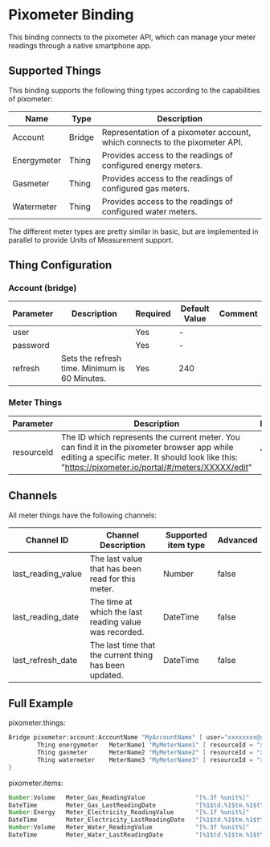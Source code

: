 # Pixometer Binding

This binding connects to the pixometer API, which can manage your meter readings through a native smartphone app.

## Supported Things

This binding supports the following thing types according to the capabilities of pixometer:

| Name        | Type   | Description                                                                 |
|-------------|--------|-----------------------------------------------------------------------------|
| Account     | Bridge | Representation of a pixometer account, which connects to the pixometer API. |
| Energymeter | Thing  | Provides access to the readings of configured energy meters.                |
| Gasmeter    | Thing  | Provides access to the readings of configured gas meters.                   |
| Watermeter  | Thing  | Provides access to the readings of configured water meters.                 |

The different meter types are pretty similar in basic, but are implemented in parallel to provide Units of Measurement support.

## Thing Configuration

### Account (bridge)

| Parameter    | Description                                                        | Required | Default Value    | Comment                                                       |
|--------------|--------------------------------------------------------------------|----------|------------------|---------------------------------------------------------------|
| user     |                                                                    | Yes      | -                |                                                               |
| password     |                                                                    | Yes      | -                |                                                               |
| refresh | Sets the refresh time. Minimum is 60 Minutes.                      | Yes      | 240              |                                                               |

### Meter Things

| Parameter        | Description                                                                                                                                                                                         | Required |
|------------------|-----------------------------------------------------------------------------------------------------------------------------------------------------------------------------------------------------|----------|
| resourceId      | The ID which represents the current meter. You can find it in the pixometer browser app while editing a specific meter. It should look like this: "https://pixometer.io/portal/#/meters/XXXXX/edit" | Yes      |

## Channels

All meter things have the following channels:

| Channel ID         | Channel Description                                    | Supported item type | Advanced |
|--------------------|--------------------------------------------------------|---------------------|----------|
| last_reading_value | The last value that has been read for this meter.      | Number              | false    |
| last_reading_date  | The time at which the last reading value was recorded. | DateTime            | false    |
| last_refresh_date  | The last time that the current thing has been updated. | DateTime            | false    |

## Full Example

pixometer.things:

```java
Bridge pixometer:account:AccountName "MyAccountName" [ user="xxxxxxxx@xxxx.xx", password="xxxxxxxxxxxx", refresh= 60 ] {
        Thing energymeter   MeterName1 "MyMeterName1" [ resourceId = "xxxxxxxx" ]
        Thing gasmeter      MeterName2 "MyMeterName2" [ resourceId = "xxxxxxxx" ]
        Thing watermeter    MeterName3 "MyMeterName3" [ resourceId = "xxxxxxxx" ]
}
```

pixometer.items:

```java
Number:Volume   Meter_Gas_ReadingValue              "[%.3f %unit%]"                     []  {channel="pixometer:gasmeter:accountname:metername1:last_reading_value"}
DateTime        Meter_Gas_LastReadingDate           "[%1$td.%1$tm.%1$tY %1$tH:%1$tM]"   []  {channel="pixometer:gasmeter:accountname:metername1:last_reading_date"}
Number:Energy   Meter_Electricity_ReadingValue      "[%.1f %unit%]"                     []  {channel="pixometer:energymeter:accountname:metername2:last_reading_value"}
DateTime        Meter_Electricity_LastReadingDate   "[%1$td.%1$tm.%1$tY %1$tH:%1$tM]"   []  {channel="pixometer:energymeter:accountname:metername2:last_reading_date"}
Number:Volume   Meter_Water_ReadingValue            "[%.3f %unit%]"                     []  {channel="pixometer:watermeter:accountname:metername3:last_reading_value"}
DateTime        Meter_Water_LastReadingDate         "[%1$td.%1$tm.%1$tY %1$tH:%1$tM]"   []  {channel="pixometer:watermeter:accountname:metername3:last_reading_date"}
```
